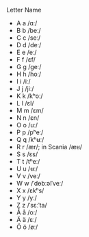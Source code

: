 Letter	Name

* A	a	/ɑː/
* B	b	/beː/
* C	c	/seː/
* D	d	/deː/
* E	e	/eː/
* F	f	/ɛf/
* G	g	/ɡeː/
* H	h	/hoː/
* I	i	/iː/
* J	j	/jiː/
* K	k	/kʰoː/
* L	l	/ɛl/
* M	m	/ɛm/
* N	n	/ɛn/
* O	o	/uː/
* P	p	/pʰeː/
* Q	q	/kʰʉː/
* R	r	/ær/; in Scania /æʁ/
* S	s	/ɛs/
* T	t	/tʰeː/
* U	u	/ʉː/
* V	v	/veː/
* W	w	/ˈdɵbːəlˈveː/
* X	x	/ɛkʰs/
* Y	y	/yː/
* Z	z	/ˈsɛːˈta/
* Å	å	/oː/
* Ä	ä	/ɛː/
* Ö	ö	/øː/

